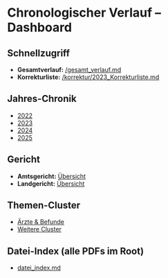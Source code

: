 # Chronologischer Verlauf – Dashboard

## Schnellzugriff
- **Gesamtverlauf:** [/gesamt_verlauf.md](./gesamt_verlauf.md)
- **Korrekturliste:** [/korrektur/2023_Korrekturliste.md](./korrektur/2023_Korrekturliste.md)

## Jahres-Chronik
- [2022](./2022/2022_chronologie.md)
- [2023](./2023/2023_chronologie.md)
- [2024](./2024/2024_chronologie.md)
- [2025](./2025/2025_chronologie.md)

## Gericht
- **Amtsgericht:** [Übersicht](./amtsgericht/README.md)
- **Landgericht:** [Übersicht](./landgericht/README.md)

## Themen-Cluster
- [Ärzte & Befunde](./cluster/aerzte_befunde.md)
- [Weitere Cluster](./cluster/README.md)

## Datei-Index (alle PDFs im Root)
- [datei_index.md](./datei_index.md)
